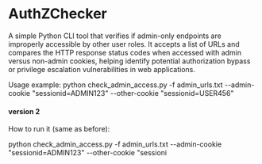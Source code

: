# AuthZChecker
A simple Python CLI tool that verifies if admin-only endpoints are improperly accessible by other user roles. It accepts a list of URLs and compares the HTTP response status codes when accessed with admin versus non-admin cookies, helping identify potential authorization bypass or privilege escalation vulnerabilities in web applications.

Usage example:
python check_admin_access.py -f admin_urls.txt --admin-cookie "sessionid=ADMIN123" --other-cookie "sessionid=USER456"


#### version 2

How to run it (same as before):

python check_admin_access.py -f admin_urls.txt --admin-cookie "sessionid=ADMIN123" --other-cookie "sessioni
